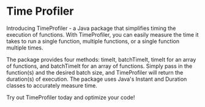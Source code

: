 # Time Profiler

Introducing TimeProfiler - a Java package that simplifies timing the execution of functions. With TimeProfiler, you can easily measure the time it takes to run a single function, multiple functions, or a single function multiple times. 

The package provides four methods: timeIt, batchTimeIt, timeIt for an array of functions, and batchTimeIt for an array of functions. Simply pass in the function(s) and the desired batch size, and TimeProfiler will return the duration(s) of execution. The package uses Java's Instant and Duration classes to accurately measure time. 

Try out TimeProfiler today and optimize your code!
